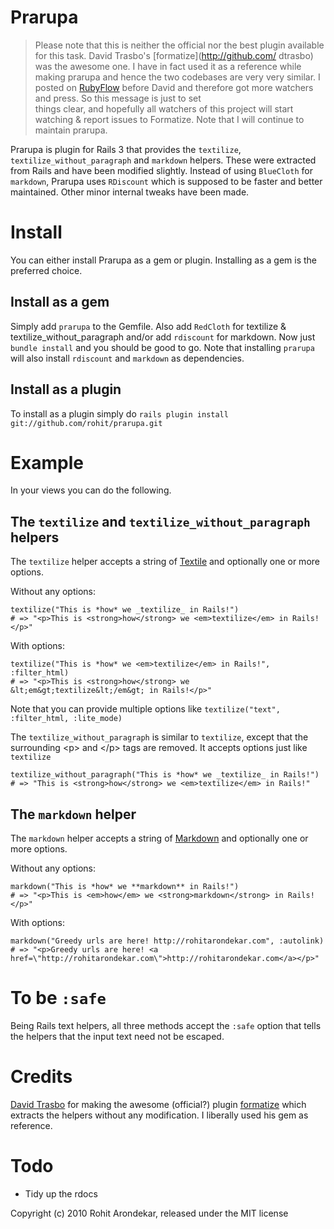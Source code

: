 Prarupa
=======

> Please note that this is neither the official nor the best plugin available for this task. David Trasbo's [formatize](http://github.com/
> dtrasbo) was the awesome one. I have in fact used it as a reference while making prarupa and hence the two codebases are very very similar.
> I posted on [RubyFlow](http://www.rubyflow.com) before David and therefore got more watchers and press. So this message is just to set      
> things clear, and hopefully all watchers of this project will start watching & report issues to Formatize. Note that I will continue to
> maintain prarupa.

Prarupa is plugin for Rails 3 that provides the `textilize`, `textilize_without_paragraph` and `markdown` helpers. These were extracted from Rails and have been modified slightly. Instead of using `BlueCloth` for `markdown`, Prarupa uses `RDiscount` which is supposed to be faster and better maintained. Other minor internal tweaks have been made.

Install
=======

You can either install Prarupa as a gem or plugin. Installing as a gem is the preferred choice.

Install as a gem
----------------

Simply add `prarupa` to the Gemfile. Also add `RedCloth` for textilize & textilize_without_paragraph and/or add `rdiscount` for markdown. Now just `bundle install` and you should be good to go. Note that installing `prarupa` will also install `rdiscount` and `markdown` as dependencies.

Install as a plugin
-------------------

To install as a plugin simply do `rails plugin install git://github.com/rohit/prarupa.git`

Example
=======

In your views you can do the following.

The `textilize` and `textilize_without_paragraph` helpers
---------------------------------------------------------

The `textilize` helper accepts a string of [Textile](http://redcloth.org/textile) and optionally one or more options.

Without any options:

    textilize("This is *how* we _textilize_ in Rails!")
    # => "<p>This is <strong>how</strong> we <em>textilize</em> in Rails!</p>"
    
With options:

    textilize("This is *how* we <em>textilize</em> in Rails!", :filter_html)
    # => "<p>This is <strong>how</strong> we &lt;em&gt;textilize&lt;/em&gt; in Rails!</p>"

Note that you can provide multiple options like `textilize("text", :filter_html, :lite_mode)`

The `textilize_without_paragraph` is similar to `textilize`, except that the surrounding &lt;p&gt; and &lt;/p&gt; tags are removed. It accepts options just like `textilize`

    textilize_without_paragraph("This is *how* we _textilize_ in Rails!")
    # => "This is <strong>how</strong> we <em>textilize</em> in Rails!"

The `markdown` helper
---------------------

The `markdown` helper accepts a string of [Markdown](http://daringfireball.net/projects/markdown/) and optionally one or more options.

Without any options:

    markdown("This is *how* we **markdown** in Rails!")
    # => "<p>This is <em>how</em> we <strong>markdown</strong> in Rails!</p>" 

With options:

    markdown("Greedy urls are here! http://rohitarondekar.com", :autolink)
    # => "<p>Greedy urls are here! <a href=\"http://rohitarondekar.com\">http://rohitarondekar.com</a></p>"

To be `:safe`
============

Being Rails text helpers, all three methods accept the `:safe` option that tells the helpers that the input text need not be escaped.

Credits
=======

[David Trasbo](http://github.com/dtrasbo) for making the awesome (official?) plugin [formatize](http://github.com/dtrasbo/formatize) which extracts the helpers without any modification. I liberally used his gem as reference.

Todo
====

* Tidy up the rdocs

Copyright (c) 2010 Rohit Arondekar, released under the MIT license
